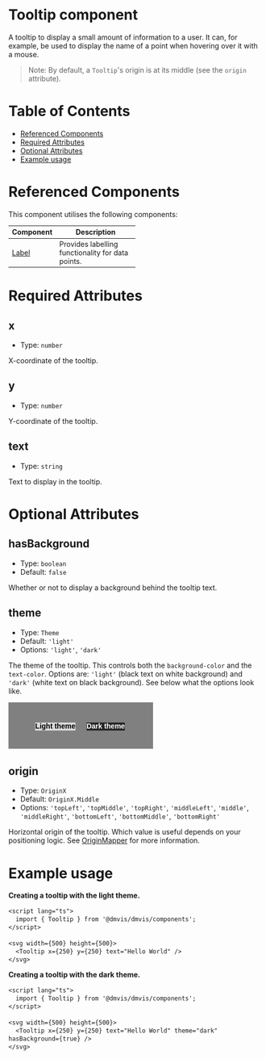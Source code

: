 # Tooltip component

A tooltip to display a small amount of information to a user.
It can, for example, be used to display the name of a point when hovering over it with a mouse.

> Note: By default, a `Tooltip`'s origin is at its middle (see the `origin` attribute).

# Table of Contents

- [Referenced Components](#referenced-components)
- [Required Attributes](#required-attributes)
- [Optional Attributes](#optional-attributes)
- [Example usage](#example-usage)

# Referenced Components

This component utilises the following components:

<table style="width: 50%">
  <thead>
    <tr>
      <th style="width: 20%;">Component</th>
      <th style="width: 80%;">Description</th>
    </tr>
  </thead>
  <tbody>
    <tr>
      <td><a href="#/components/Label.md">Label</a></td>
      <td>Provides labelling functionality for data points.</td>
    </tr>
  </tbody>
</table>

# Required Attributes

## x

- Type: `number`

X-coordinate of the tooltip.

## y

- Type: `number`

Y-coordinate of the tooltip.

## text

- Type: `string`

Text to display in the tooltip.

# Optional Attributes

## hasBackground

- Type: `boolean`
- Default: `false`

Whether or not to display a background behind the tooltip text.

## theme

- Type: `Theme`
- Default: `'light'`
- Options: `'light'`, `'dark'`

The theme of the tooltip. This controls both the `background-color` and the `text-color`.
Options are: `'light'` (black text on white background) and `'dark'` (white text on black background).
See below what the options look like.

![Theme options for Tooltip](../media/tooltip_themes.png ':size=250')

## origin

- Type: `OriginX`
- Default: `OriginX.Middle`
- Options: `'topLeft'`, `'topMiddle'`, `'topRight'`, `'middleLeft'`, `'middle'`, `'middleRight'`, `'bottomLeft'`, `'bottomMiddle'`, `'bottomRight'`

Horizontal origin of the tooltip.
Which value is useful depends on your positioning logic.
See [OriginMapper](../utils/OriginMapper.md) for more information.

# Example usage

<b>Creating a tooltip with the light theme. </b>

```svelte
<script lang="ts">
  import { Tooltip } from '@dmvis/dmvis/components';
</script>

<svg width={500} height={500}>
  <Tooltip x={250} y={250} text="Hello World" />
</svg>
```

<b>Creating a tooltip with the dark theme. </b>

```svelte
<script lang="ts">
  import { Tooltip } from '@dmvis/dmvis/components';
</script>

<svg width={500} height={500}>
  <Tooltip x={250} y={250} text="Hello World" theme="dark" hasBackground={true} />
</svg>
```
